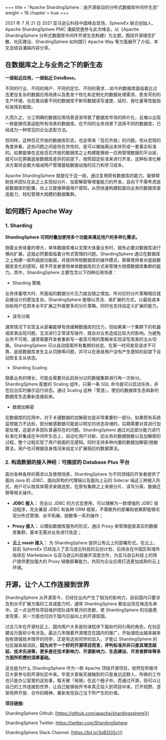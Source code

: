 +++
title = "Apache ShardingSphere：由开源驱动的分布式数据库中间件生态"
weight = 18
chapter = true
+++

2021 年 7 月 21 日 2021 亚马逊云科技中国峰会现场，SphereEx 联合创始人、Apache ShardingSphere PMC 潘娟受邀参与此次峰会，以《Apache ShardingSphere 分布式数据库中间件开源生态构建》为主题，围绕开源理念扩散、社区建设、ShardingSphere 如何践行 Apache Way 等方面展开了介绍，本文总结自潘娟内容分享。

## 在数据库之上与业务之下的新生态
**一层贴近应用，一层贴近 DataBase。**

不同的行业、不同的用户、不同的定位、不同的需求....如今的数据库面临着比过去更加复杂的数据应用场景以及愈发个性化和定制化的数据处理需求。愈发苛刻的生产环境，也在推动着不同的数据库不断将数据读写速度、延时、吞吐量等性能指标发挥到极致。

久而久之，分工明确的数据应用场景逐渐导致了数据库市场的碎片化，且难以出现一款能够完美适配所有场景的数据库。在不同的业务场景下选择不同的数据库，已经成为一种常见的企业选型方法。

但同样，这种百花齐放的数据库形态，也会带来『百花齐放』的问题。但从宏观的角度来看，这些问题之间是存在共性的，是可以被抽离出来并形成一套事实标准的。如果能够在这些百花齐放的数据库之上构建能够统一应用管理数据的平台层，就可以在屏蔽底层数据库差异的前提下，按照固定标准来进行开发，这种标准化解决方案将会极大缩减用户管理基础数据设施的压力和学习成本。

Apache ShardingSphere 就是位于这一层，通过复用原有数据库的能力，能够帮助技术团队在此之上实现如分片、加密解密等增量能力的开发，且向下不需考虑底层数据库的配置，向上又能够屏蔽用户感知，从而快速构建起面向业务的数据库直连能力，轻松管理大规模的数据集群。

## 如何践行 Apache Way
### **1. Sharding**

**ShardingSphere 可同时叠加使用多个功能来满足用户的多样化需求。**

随着业务体量的增大，单体数据库难以支撑大体量业务时，就有必要对数据库进行横向扩展，这就必然要面临着分布式管理的问题。ShardingSphere 通过在数据库之上构建一层热插拔功能层，并提供传统数据库的操作模式，屏蔽使用者对底层数据库变化的感知，赋予开发者使用单体数据库的方式来管理大规模数据库集群的能力。其中，ShardingSphere 主要包含以下四种应用场景：

* Sharding 策略

业务体量增大时，所面临的数据分片压力就会随之增加，所对应的分片策略相应就会被设计的更加复杂。ShardingSphere 能够以灵活、易扩展的方式，以最低成本协助用户在原本水平扩展之外做更多的分片策略，同时也支持自定义扩展的能力。

* 读写分离

通常情况下实现主从部署能够有效缓解数据库的压力，但如果某一个集群下的机器或库表出现问题，无法进行正常读写操作，就会对业务造成比较大的影响。为避免业务不可用，通常需要开发者重新写一套高可用的策略来实现读写库表的主从切换。ShardingSphere 可以自动探索所有集群的状态，在第一时间发现请求不可靠、底层数据库发生主从切换等问题，并可以在表层用户没有产生感知的前提下自动恢复主从状态。

* Sharding Scaling

随着业务的增长，可能会需要对此前拆分过的数据集群进行再一次拆分。ShardingSphere 配套的 Scaling 组件，只需一条 SQL 命令就可以启动任务，并在后台实时展示运行状态。通过 Scaling 这种『管道』，使旧的数据库生态和新的数据库生态重新连接起来。

* 数据加解密

在数据库的应用中，对于关键数据的加解密也是非常重要的一部分。如果原有系统监控能力不达标，部分敏感数据可能是以明文的状态存储的，后期需要对其进行加密处理，这是许多团队普遍存在的问题。ShardingSphere 通过对这部分能力进行标准化并集成在中间件生态上，自动化用户对新、旧业务的数据脱敏以及加解密的过程，整个过程实现了用户层面的无感知。同时支持多种内置的数据加解密/脱敏算法，用户也可根据自身情况来自定义扩展相应的数据算法。

### **2. 构造数据的接入神经：可插拔的 Database Plus 平台**

面对各种各样的需求以及使用场景，ShardingSphere 为不同领域的开发者提供了面向 Java 的 JDBC、面向异构的代理端以及面向上云的 Sidecar 端这三种接入形式，用户可以按具体需求来做选型，在原有集群之上来做分片、读写分离、数据迁移等相关操作。

* **JDBC 接入：** 完全以 JDBC 的方式去使用，可以理解为一款增强的 JDBC 驱动程序，完全兼容 JDBC 和各种 ORM 框架，不需额外的部署和依赖即能够实现分布式管理、水平拓展、脱敏等一系列操作；

* **Proxy 接入：** 以模拟数据库服务的形式，通过 Proxy 来管理底层真实的数据库集群，基本无需对业务进行改造；

* **云上 mesh 接入：** 为 ShardingSphere 提供公有云上的部署形式。在云上，目前 SphereEx 已经加入了亚马逊云科技的云创计划，后续会在中国区和海外陆续在 Marketplace 与亚马逊云科技展开深度合作，为亚马逊云科技上的用户提供更加强大的 Proxy 镜像部署能力，共同为企业应用打造更加成熟的云上环境。



## 开源，让个人工作连接到世界
ShardingSphere 从开源至今，已经在业内产生了相当的影响力，目前国内只要涉及到水平扩展方面的工具或能力时，通常 ShardingSphere 都会出现在候选名单中。这一点当然有项目维护团队成年累月的贡献，使 ShardingSphere 的功能愈发完善，另一方面也归功于国内日益向上的开源氛围。

过去几年在开源社区上，国内用户大多是扮演程序下载和代码引用的角色，在社区建设方面却少有涉及。最近几年随着开源理念在国内的推广，开始涌现出越来越多抱有很强技术情怀的同学，正是有这些同学的加入，才能让 ShardingSphere 的社区越来越活跃。**因为对于一个好的开源项目而言，评判标准并非只是其理念超前、技术先进等，更多是在技术影响力、开源影响力、生态建设、开发者群体等多方面所积攒的深厚基础。**

这也是为什么 ShardingSphere 作为一款 Apache 顶级开源项目，依然在积极号召大家参与到开源社区中来。毕竟大家每天接触到的只是身边这群人，所做的工作也只是办公室里的这些事，每天被『局限』在这个圈子中。而通过开源，则可以让自己的工作连接到世界，让自己能够抛开书本真正投入到项目中来，打开视野，逐渐培养开放、合作的精神，重新发现自己当下所产生的价值。

**项目链接:**

ShardingSphere Github: [https://github.com/apache/shardingsphere]()

ShardingSphere Twitter: [https://twitter.com/ShardingSphere
]()

ShardingSphere Slack Channel: [https://bit.ly/3qB2GGc]()
